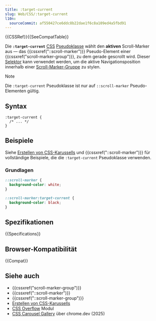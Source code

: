 ```yaml
---
title: :target-current
slug: Web/CSS/:target-current
l10n:
  sourceCommit: af550427ce6ddc8b22dae1f6c8a109ed4a5fbd91
---
```


{{CSSRef}}{{SeeCompatTable}}

Die **`:target-current`** [CSS](/de/docs/Web/CSS) [Pseudoklasse](/de/docs/Web/CSS/Pseudo-classes) wählt den **aktiven** Scroll-Marker aus — das {{cssxref("::scroll-marker")}} Pseudo-Element einer {{cssxref("scroll-marker-group")}}, zu dem gerade gescrollt wird. Dieser [Selektor](/de/docs/Web/CSS/CSS_selectors) kann verwendet werden, um die aktive Navigationsposition innerhalb einer [Scroll-Marker-Gruppe](/de/docs/Web/CSS/::scroll-marker-group#description) zu stylen.

> [!NOTE]
> Die `:target-current` Pseudoklasse ist nur auf `::scroll-marker` Pseudo-Elementen gültig.

## Syntax

```css-nolint
:target-current {
  /* ... */
}
```

## Beispiele

Siehe [Erstellen von CSS-Karussells](/de/docs/Web/CSS/CSS_overflow/CSS_carousels) und {{cssxref("::scroll-marker")}} für vollständige Beispiele, die die `:target-current` Pseudoklasse verwenden.

### Grundlagen

```css
::scroll-marker {
  background-color: white;
}

::scroll-marker:target-current {
  background-color: black;
}
```

## Spezifikationen

{{Specifications}}

## Browser-Kompatibilität

{{Compat}}

## Siehe auch

- {{cssxref("scroll-marker-group")}}
- {{cssxref("::scroll-marker")}}
- {{cssxref("::scroll-marker-group")}}
- [Erstellen von CSS-Karussells](/de/docs/Web/CSS/CSS_overflow/CSS_carousels)
- [CSS Overflow](/de/docs/Web/CSS/CSS_overflow) Modul
- [CSS Carousel Gallery](https://chrome.dev/carousel/) über chrome.dev (2025)

